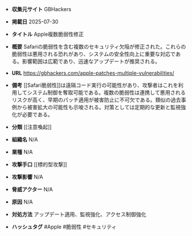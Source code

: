 - **収集元サイト**
GBHackers

- **掲載日**
2025-07-30

- **タイトル**
Apple複数脆弱性修正

- **概要**
Safariの脆弱性を含む複数のセキュリティ欠陥が修正された。これらの脆弱性は悪用される恐れがあり、システムの安全性向上に重要な対応である。影響範囲は広範であり、迅速なアップデートが推奨される。

- **URL**
https://gbhackers.com/apple-patches-multiple-vulnerabilities/

- **備考**
[[Safari脆弱性]]は遠隔コード実行の可能性があり、攻撃者はこれを利用してシステム制御を奪取可能である。複数の脆弱性は連携して悪用されるリスクが高く、早期のパッチ適用が被害防止に不可欠である。類似の過去事例から被害拡大の可能性も示唆される。対策としては定期的な更新と監視強化が必要である。

- **分類**
[[注意喚起]]

- **組織名**
N/A

- **業種**
N/A

- **攻撃手口**
[[標的型攻撃]]

- **攻撃影響**
N/A

- **脅威アクター**
N/A

- **原因**
N/A

- **対処方法**
アップデート適用、監視強化、アクセス制御強化

- **ハッシュタグ**
#Apple #脆弱性 #セキュリティ

